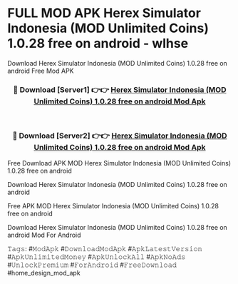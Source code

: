 # FULL MOD APK Herex Simulator Indonesia (MOD Unlimited Coins) 1.0.28 free on android - wlhse
Download Herex Simulator Indonesia (MOD Unlimited Coins) 1.0.28 free on android Free Mod APK

<div align="center">
<h3>🔴 Download [Server1] 👉👉 <a href="https://apk-comot.site?title=Herex_Simulator_Indonesia_(MOD_Unlimited_Coins)_1.0.28_free_on_android">Herex Simulator Indonesia (MOD Unlimited Coins) 1.0.28 free on android Mod Apk</a></h3><br>

<h3>🔴 Download [Server2] 👉👉 <a href="https://apk-comot.site?title=Herex_Simulator_Indonesia_(MOD_Unlimited_Coins)_1.0.28_free_on_android">Herex Simulator Indonesia (MOD Unlimited Coins) 1.0.28 free on android Mod Apk</a></h3>
</div>


Free Download APK MOD Herex Simulator Indonesia (MOD Unlimited Coins) 1.0.28 free on android

Download Herex Simulator Indonesia (MOD Unlimited Coins) 1.0.28 free on android 

Free APK MOD Herex Simulator Indonesia (MOD Unlimited Coins) 1.0.28 free on android 

Download Herex Simulator Indonesia (MOD Unlimited Coins) 1.0.28 free on android Mod For Android

𝚃𝚊𝚐𝚜: #𝙼𝚘𝚍𝙰𝚙𝚔 #𝙳𝚘𝚠𝚗𝚕𝚘𝚊𝚍𝙼𝚘𝚍𝙰𝚙𝚔 #𝙰𝚙𝚔𝙻𝚊𝚝𝚎𝚜𝚝𝚅𝚎𝚛𝚜𝚒𝚘𝚗 #𝙰𝚙𝚔𝚄𝚗𝚕𝚒𝚖𝚒𝚝𝚎𝚍𝙼𝚘𝚗𝚎𝚢 #𝙰𝚙𝚔𝚄𝚗𝚕𝚘𝚌𝚔𝙰𝚕𝚕 #𝙰𝚙𝚔𝙽𝚘𝙰𝚍𝚜 #𝚄𝚗𝚕𝚘𝚌𝚔𝙿𝚛𝚎𝚖𝚒𝚞𝚖 #𝙵𝚘𝚛𝙰𝚗𝚍𝚛𝚘𝚒𝚍 #𝙵𝚛𝚎𝚎𝙳𝚘𝚠𝚗𝚕𝚘𝚊𝚍 #home_design_mod_apk